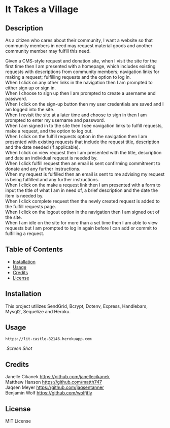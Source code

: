 # It Takes a Village

## Description

As a citizen who cares about their community, I want a website so that community members in need may request material goods and another community member may fulfill this need. 

Given a CMS-style request and donation site, when I visit the site for the first time then I am presented with a homepage, which includes existing requests with descriptions from community members; navigation links for making a request; fulfilling requests and the option to log in.   
When I click on any other links in the navigation then I am prompted to either sign up or sign in.   
When I choose to sign up then I am prompted to create a username and password.  
When I click on the sign-up button then my user credentials are saved and I am logged into the site.  
When I revisit the site at a later time and choose to sign in then I am prompted to enter my username and password.  
When I am signed in to the site then I see navigation links to fulfill requests, make a request, and the option to log out.  
When I click on the fulfill requests option in the navigation then I am presented with existing requests that include the request title, description and the date needed (if applicable).  
When I click on view request then I am presented with the title, description and date an individual request is needed by.   
When I click fulfill request then an email is sent confirming commitment to donate and any further instructions.   
When my request is fulfilled then an email is sent to me advising my request is being fulfilled and any further instructions.  
When I click on the make a request link then I am presented with a form to input the title of what I am in need of, a brief description and the date the item is needed by.   
When I click complete request then the newly created request is added to the fulfill requests page.   
When I click on the logout option in the navigation then I am signed out of the site.   
When I am idle on the site for more than a set time then I am able to view requests but I am prompted to log in again before I can add or commit to fulfilling a request.   

## Table of Contents

- [Installation](#installation)
- [Usage](#usage)
- [Credits](#credits)
- [License](#license)

## Installation

This project utilizes SendGrid, Bcrypt, Dotenv, Express, Handlebars, Mysql2, Sequelize and Heroku.

## Usage

    https://lit-castle-82146.herokuapp.com


<p>
    <img src="/Users/janellecikanek/Desktop/Project-2-group-K/assets/images/ScreenShotVillage.png" alt>
    <em>Screen Shot</em>
</p>

## Credits

Janelle Cikanek https://github.com/janellecikanek  
Matthew Hanson  https://github.com/matth747  
Jaqsen Meyer    https://github.com/jaqsentanner  
Benjamin Wolf   https://github.com/wolfjfly  

## License

MIT License
